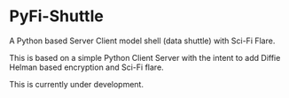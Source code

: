 # PyFi-Shuttle
A Python based Server Client model shell (data shuttle) with Sci-Fi Flare.

This is based on a simple Python Client Server with the intent to add Diffie Helman based encryption and Sci-Fi flare.

This is currently under development. 
